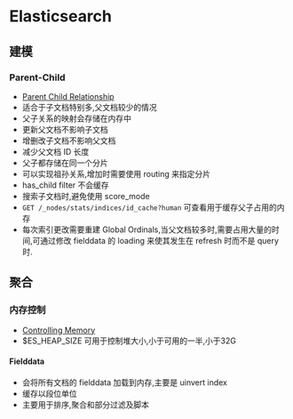 
# Elasticsearch


## 建模

### Parent-Child
* [Parent Child Relationship](https://www.elastic.co/guide/en/elasticsearch/guide/current/parent-child.html)
* 适合于子文档特别多,父文档较少的情况
* 父子关系的映射会存储在内存中
* 更新父文档不影响子文档
* 增删改子文档不影响父文档
* 减少父文档 ID 长度
* 父子都存储在同一个分片
* 可以实现祖孙关系,增加时需要使用 routing 来指定分片
* has_child filter 不会缓存
* 搜索子文档时,避免使用 score_mode
* `GET /_nodes/stats/indices/id_cache?human` 可查看用于缓存父子占用的内存
* 每次索引更改需要重建 Global Ordinals,当父文档较多时,需要占用大量的时间,可通过修改 fielddata 的 loading 来使其发生在 refresh 时而不是 query 时.

## 聚合
### 内存控制
* [Controlling Memory](https://www.elastic.co/guide/en/elasticsearch/guide/current/controlling-memory.html)
* $ES_HEAP_SIZE 可用于控制堆大小,小于可用的一半,小于32G
#### Fielddata
* 会将所有文档的 fielddata 加载到内存,主要是 uinvert index
* 缓存以段位单位
* 主要用于排序,聚合和部分过滤及脚本
